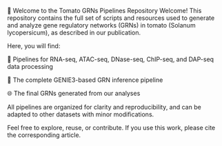 🍅 Welcome to the Tomato GRNs Pipelines Repository
Welcome! This repository contains the full set of scripts and resources used to generate and analyze gene regulatory networks (GRNs) in tomato (Solanum lycopersicum), as described in our publication.

Here, you will find:

🧬 Pipelines for RNA-seq, ATAC-seq, DNase-seq, ChIP-seq, and DAP-seq data processing

🔄 The complete GENIE3-based GRN inference pipeline

🌐 The final GRNs generated from our analyses

All pipelines are organized for clarity and reproducibility, and can be adapted to other datasets with minor modifications.

Feel free to explore, reuse, or contribute. If you use this work, please cite the corresponding article.

